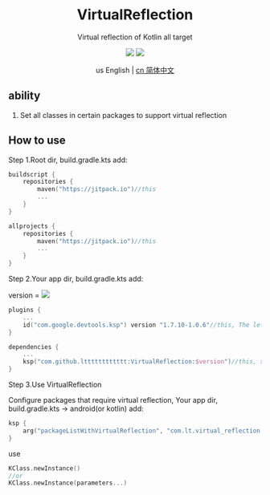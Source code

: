 <h1 align="center">VirtualReflection</h1>

<p align="center">Virtual reflection of Kotlin all target</p>

<p align="center">
<img src="https://img.shields.io/badge/license-Apache%202-blue.svg?maxAge=2592000">
<img src="https://jitpack.io/v/ltttttttttttt/VirtualReflection.svg"/>
</p>

<div align="center">us English | <a href="https://github.com/ltttttttttttt/VirtualReflection/blob/main/README_CN.md">cn 简体中文</a></div>

## ability

1. Set all classes in certain packages to support virtual reflection

## How to use

Step 1.Root dir, build.gradle.kts add:

```kotlin
buildscript {
    repositories {
        maven("https://jitpack.io")//this
        ...
    }
}

allprojects {
    repositories {
        maven("https://jitpack.io")//this
        ...
    }
}
```

Step 2.Your app dir, build.gradle.kts add:

version = [![](https://jitpack.io/v/ltttttttttttt/VirtualReflection.svg)](https://jitpack.io/#ltttttttttttt/VirtualReflection)

```kotlin
plugins {
    ...
    id("com.google.devtools.ksp") version "1.7.10-1.0.6"//this, The left 1.7.10 corresponds to your the Kotlin version,more version: https://github.com/google/ksp/releases
}

dependencies {
    ...
    ksp("com.github.ltttttttttttt:VirtualReflection:$version")//this, such as 0.0.3
}
```

Step 3.Use VirtualReflection

Configure packages that require virtual reflection, Your app dir, build.gradle.kts -> android(or kotlin) add:

```kotlin
ksp {
    arg("packageListWithVirtualReflection", "com.lt.virtual_reflection.bean/*your package*/")
}
```

use

```kotlin
KClass.newInstance()
//or
KClass.newInstance(parameters...)
```
